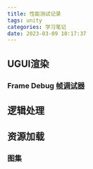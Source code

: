 ```yaml
---
title: 性能测试记录
tags: unity
categories: 学习笔记
date: 2023-03-09 10:17:37
---
```

## UGUI渲染
### Frame Debug [帧调试器](https://docs.unity3d.com/cn/2019.4/Manual/FrameDebugger.html)

## 逻辑处理

## 资源加载

### 图集
